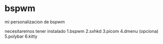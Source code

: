 # bspwm


mi personalizacion de bspwm



necesitaremos tener instalado 
1.bspwm
2.sxhkd
3.picom
4.dmenu (opciona)
5.polybar
6.kitty
